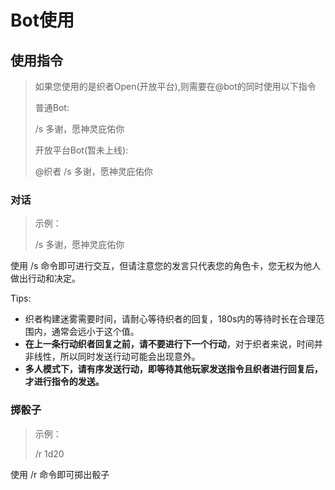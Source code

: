 # Bot使用

## 使用指令

> 如果您使用的是织者Open(开放平台),则需要在@bot的同时使用以下指令 
> 
> 普通Bot:
> 
> /s 多谢，愿神灵庇佑你
>
> 开放平台Bot(暂未上线):
> 
> @织者 /s 多谢，愿神灵庇佑你
### 对话

> 示例：
> 
> /s 多谢，愿神灵庇佑你

使用 /s 命令即可进行交互，但请注意您的发言只代表您的角色卡，您无权为他人做出行动和决定。

Tips: 
- 织者构建迷雾需要时间，请耐心等待织者的回复，180s内的等待时长在合理范围内，通常会远小于这个值。
- **在上一条行动织者回复之前，请不要进行下一个行动**，对于织者来说，时间并非线性，所以同时发送行动可能会出现意外。
- **多人模式下，请有序发送行动，即等待其他玩家发送指令且织者进行回复后，才进行指令的发送。**

### 掷骰子

> 示例：
> 
> /r 1d20

使用 /r 命令即可掷出骰子